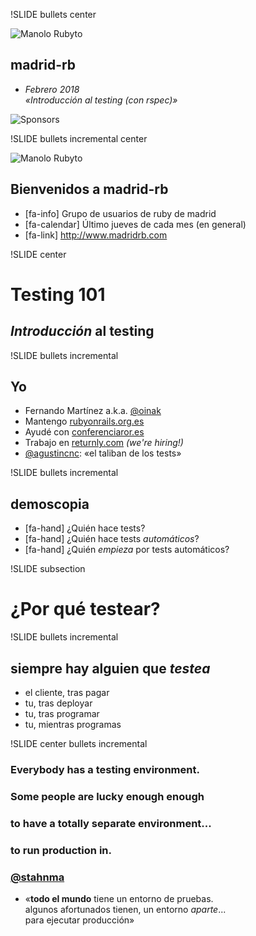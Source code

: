 !SLIDE bullets center

![Manolo Rubyto](/_images/manolo_rubyto.png)

## **madrid-rb**

- _Febrero 2018_<br>*«Introducción al testing (con rspec)»*

![Sponsors](/_images/sponsors.jpg)

!SLIDE bullets incremental center

![Manolo Rubyto](/_images/manolo_rubyto.png)

## Bienvenidos a **madrid-rb**

- [fa-info] Grupo de usuarios de ruby de madrid
- [fa-calendar] Último jueves de cada mes (en general)
- [fa-link] <http://www.madridrb.com>

!SLIDE center

# Testing 101

## *Introducción* al testing

!SLIDE bullets incremental

## Yo

- Fernando Martínez a.k.a. [@oinak](https://twitter.com/oinak)
- Mantengo [rubyonrails.org.es](http://rubyonrails.org.es/)
- Ayudé con [conferenciaror.es](http://conferenciaror.es)
- Trabajo en [returnly.com](http://returnly.com) *(we're hiring!)*
- [@agustincnc](https://twitter.com/agustincnc): «el taliban de los tests»

!SLIDE bullets incremental

## demoscopia

- [fa-hand] ¿Quién hace tests?
- [fa-hand] ¿Quién hace tests *automáticos*?
- [fa-hand] ¿Quién *empieza* por tests automáticos?

!SLIDE subsection

# ¿Por qué testear?

!SLIDE  bullets incremental

## siempre hay alguien que _testea_

- el cliente, tras pagar
- tu, tras deployar
- tu, tras programar
- tu, mientras programas

!SLIDE center bullets incremental


### Everybody has a testing environment.
### Some people are lucky enough enough
### to have a totally separate environment...
### to run production in.
### [@stahnma](https://twitter.com/stahnma/status/634849376343429120)

- «**todo el mundo** tiene un entorno de pruebas. <br>
  algunos afortunados tienen, un entorno *aparte*... <br>
  para ejecutar producción»
